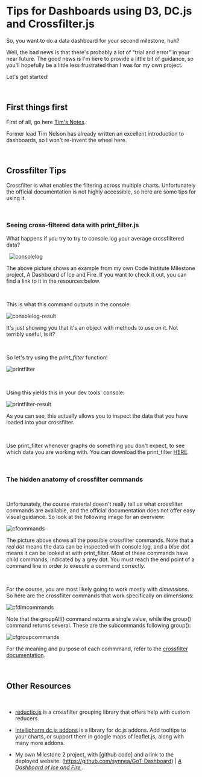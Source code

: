 # Tips for Dashboards using D3, DC.js and Crossfilter.js

So, you want to do a data dashboard for your second milestone, huh?

Well, the bad news is that there's probably a lot of "trial and error" in your near future. The good news is I'm here to provide a little bit of guidance, so you'll hopefully be a little less frustrated than I was for my own project.

Let's get started!

&nbsp;
&nbsp;

## First things first

First of all, go here [Tim's Notes](https://github.com/TravelTimN/ci-ifd-lead/blob/master/week3-d3-dc/d3-dc.md).

Former lead Tim Nelson has already written an excellent introduction to dashboards, so I won't re-invent the wheel here.

&nbsp;
&nbsp;

## Crossfilter Tips

Crossfilter is what enables the filtering across multiple charts. Unfortunately the official documentation is not highly accessible, so here are some tips for using it.

&nbsp;

### Seeing cross-filtered data with print_filter.js

What happens if you try to try to console.log your average crossfiltered data?

&nbsp;
![consolelog](https://github.com/synnea/ci-ifd-lead/blob/master/dashboards/images/consolelogdim.PNG)

The above picture shows an example from my own Code Institute Milestone project, A Dashboard of Ice and Fire. If you want to check it out, you can find a link to it in the resources below.

&nbsp;

This is what this command outputs in the console:

![consolelog-result](https://github.com/synnea/ci-ifd-lead/blob/master/dashboards/images/consolelogresult.PNG)

It's just showing you that it's an object with methods to use on it. Not terribly useful, is it?

&nbsp;

So let's try using the *print_filter* function!

![printfilter](https://github.com/synnea/ci-ifd-lead/blob/master/dashboards/images/printfilter.PNG)

&nbsp;

Using this yields this in your dev tools' console:

![printfilter-result](https://github.com/synnea/ci-ifd-lead/blob/master/dashboards/images/printfilterresult.PNG)

As you can see, this actually allows you to inspect the data that you have loaded into your crossfilter.

&nbsp;

Use print_filter whenever graphs do something you don't expect, to see which data you are working with. You can download the print_filter [HERE](https://gist.github.com/xhinking/9341806).

&nbsp;

### The hidden anatomy of crossfilter commands

&nbsp;

Unfortunately, the course material doesn't really tell us what crossfilter commands are available, and the official documentation does not offer easy visual guidance. So look at the following image for an overview:

![cfcommands](https://github.com/synnea/ci-ifd-lead/blob/master/dashboards/images/commands.PNG)

The picture above shows all the possible crossfilter commands. Note that a *red dot* means the data can be inspected with console.log, and a *blue dot* means it can be looked at with print_filter. Most of these commands have child commands, indicated by a grey dot. You must reach the end point of a command line in order to execute a command correctly.

&nbsp;

For the course, you are most likely going to work mostly with *dimensions*. So here are the crossfilter commands that work specifically on dimensions:

![cfdimcommands](https://github.com/synnea/ci-ifd-lead/blob/master/dashboards/images/cfdimension.PNG)

Note that the groupAll() command returns a single value, while the group() command returns several. These are the subcommands following group():

![cfgroupcommands](https://github.com/synnea/ci-ifd-lead/blob/master/dashboards/images/cfgroup.PNG)

For the meaning and purpose of each commmand, refer to the [crossfilter documentation](https://github.com/square/crossfilter/wiki/API-Reference).

&nbsp;

## Other Resources

&nbsp;

* [reductio.js](https://github.com/crossfilter/reductio) is a crossfilter grouping library that offers help with custom reducers. 

* [Intellipharm dc.js addons](https://github.com/Intellipharm/dc-addons) is a library for dc.js addons. Add tooltips to your charts, or support them in google maps of leaflet.js, along with many more addons. 

* My own Milestone 2 project, with [github code] and a link to the deployed website: (https://github.com/synnea/GoT-Dashboard) | *[A Dashboard of Ice and Fire ](https://synnea.github.io/GoT-Dashboard/)*.




















